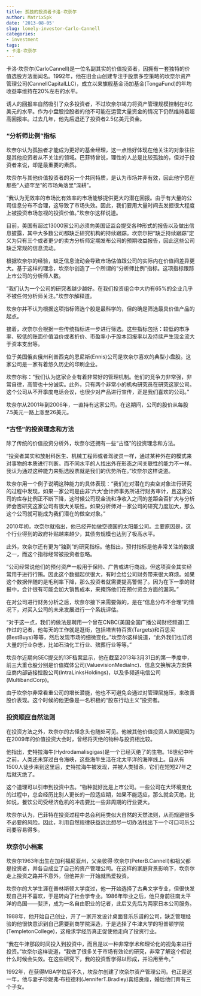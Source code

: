 ```yaml
---
title: 孤独的投资者卡洛·坎奈尔
author: MatrixSpk
date: '2013-08-05'
slug: lonely-investor-Carlo-Cannell
categories:
- investment
tags:
- 卡洛·坎奈尔
---
```

卡洛·坎奈尔(CarloCannell)是一位名副其实的价值投资者，因拥有一套独特的价值选股方法而闻名。1992年，他在旧金山创建专注于股票多空策略的坎奈尔资产管理公司(CannellCapitalLLC)，成立以来旗舰基金汤加基金(TongaFund)的年均收益率维持在20%左右的水平。

诱人的回报率自然吸引了众多投资者，不过坎奈尔竭力将资产管理规模控制在8亿美元的水平。作为小盘股捡股者的他不可能在运营大量资金的情况下仍然维持着超高回报率。过去几年，他先后退还了投资者2.5亿美元资金。

### “分析师比例”指标

坎奈尔认为孤独者才能成为更好的基金经理，这一点恰好体现在他关注的对象往往是其他投资者从不关注的领域。巴菲特曾说，理性的人总是比较孤独的，但对于投资者来说，却是最重要的素质。

坎奈尔与其他价值投资者的另一个共同特质，是认为市场并非有效，因此他宁愿在那些“人迹罕至”的市场角落里“深耕”。

“我认为无效率的市场比有效率的市场能够提供更大的潜在回报。由于有大量的公司信息分布不合理，这导致了市场失效。因此，我们要用大量时间去发掘很大程度上被投资市场忽视的投资价值。”坎奈尔这样说道。

目前，美国有超过13000家公司必须向美国证监会提交各种形式的报告以及做出信息披露，其中大多数公司都缺乏研究机构的持续跟踪。坎奈尔把“缺乏持续跟踪”定义为只有三个或者更少的卖方分析师定期发布公司的预期收益报告，因此这些公司缺乏常规的信息流动。

根据坎奈尔的经验，缺乏信息流动会导致市场估值跟公司的实际内在价值间差异更大。基于这样的理念，坎奈尔创造了一个所谓的“分析师比例”指标。这项指标跟踪上市公司的分析师人数。

“我们认为一个公司的研究者越少越好。在我们投资组合中大约有65%的企业几乎不被任何分析师关注。”坎奈尔解释道。

坎奈尔并不认为根据这项指标筛选个股是最科学的，但的确是筛选最具价值产品的起点。

接着，坎奈尔会根据一些传统指标进一步进行筛选。这些指标包括：较低的市净率、较低的账面价值溢价或者折价、市盈率小于股本回报率以及持续产生现金流大于资本支出等。

位于美国俄亥俄州利普西克的恩尼斯(Ennis)公司是坎奈尔喜欢的典型小盘股。这家公司是一家有着悠久历史的印刷企业。

坎奈尔称：“我们认为这家企业有着非常好的管理机制。他们的竞争力非常强，非常自律，高管也十分诚实。此外，只有两个非常小的机构研究员在研究这家公司。这个公司从不开季度电话会议，也很少对产品进行宣传，正是我们喜欢的公司。”

坎奈尔从2001年到2006年，一直持有这家公司。在这期间，公司的股价从每股7.5美元一路上涨至26美元。

### “古怪”的投资理念和方法

除了传统的价值投资分析外，坎奈尔还拥有一些“古怪”的投资理念和方法。

“投资者其实和放射科医生、机械工程师或者驾驶员一样，通过某种外在的模式来对事物的本质进行判断。而不同水平的人找出外在形态之间关联性的能力不一样。我认为通过这种能力来甄选股票就是我们的优势所在。”坎奈尔这样说道。

坎奈尔用一个例子说明这种能力的具体表现：“我们在对潜在的卖空对象进行研究的过程中发现，如果一家公司是由非‘六大’会计师事务所进行财务审计，且这家公司的库存比例正不断下降，这时候公司现金流和净收入之间的差距会否扩大与分析师会否研究这家公司有很大关联性。如果分析师对一家公司的研究力度加大，那么这个公司就可能成为我们潜在的做空对象。”

2010年初，坎奈尔就指出，他已经开始做空德国的太阳能公司。主要原因是，这个行业得到的政府补贴越来越少，其债务规模也达到了极高水平。

此外，坎奈尔还有更为“独到”的研究指标。他指出，预付指标是他非常关注的数据之一，而这个指标经常被投资者忽略。

“公司经常说他们的预付资产一般用于保险、广告或进行商战，但这项资金其实经常用于进行行贿。因此这个数据起伏很大，有时会给公司财务带来很大麻烦。如果这个数据伴随的是毛利率下降，那么投资者就需要提高警惕了。因为在下一季的财报中，会计很有可能会加大销售成本，来掩饰他们在预付资金方面的漏洞。”

在对公司进行财务分析之后，坎奈尔接下来需要做的，是在“信息分布不合理”的情况下，对买入公司的未来发展进行一个系统评估。

“对于这一点，我们的做法是聘用一个曾在CNBC(美国全国广播公司财经频道)工作过的记者，他每天的工作就是逛街，包括塔吉特百货(Targets)和百思买(BestBuys)等等，然后发现市场的细微变化。”坎奈尔这样说道，“此外我们也订阅大量的行业杂志，比如石油化工行业、殡葬行业等等。”

坎奈尔近期向SEC提交的13F档案显示，他在截至2013年3月31日的第一季度中，前三大重仓股分别是价值媒体公司(ValuevisionMediaInc)、信息交换解决方案供应商内部链接控股公司(IntraLinksHoldings)，以及多频道电信公司(MultibandCorp)。

由于坎奈尔非常看重公司的增长潜能，他也不可避免会通过对管理层施压，来改善股价表现。这个时候的他更像是一名积极的“股东行动主义”投资者。

### 投资顺应自然法则

在投资方法之外，坎奈尔的古怪念头也随处可见。他被其他价值投资人熟知是因为在2009年的价值投资大会时，曾经将灭绝的物种与投资相比较。

他指出，史特拉海牛(Hydrodamalisgigas)是一个已经灭绝了的生物。18世纪中叶之前，人类还未穿过白令海峡，这些海牛生活在北太平洋的海岸线上。自从有1500人徒步来到这里后，史特拉海牛被发现，并被人类猎杀，它们在短短27年之后就灭绝了。

这个道理可以引申到投资中去。“物种就好比是上市公司。一些公司在大环境变化的过程中，总会经历比别人更长的一段适应期，如果不能适应，那么就会灭绝。比如说，餐饮公司受经济危机的冲击要比一些非周期的行业要大。

坎奈尔认为，巴菲特在投资过程中总会利用类似大自然的天然法则，从而规避很多不必要的风险。因此，利用自然规律获益远比想尽一切办法找出下一个可口可乐公司要容易得多。

### 坎奈尔小档案

坎奈尔1963年出生在加利福尼亚州，父亲彼得·坎奈尔(PeterB.Cannell)和祖父都是投资者，并各自成立了自己的资产管理公司。在这样的家庭背景影响下，坎奈尔走上投资之路并不意外，但他并非一开始就热爱投资。

坎奈尔的大学生涯在普林斯顿大学度过，他一开始选择了古典文学专业，但很快发现自己并不喜欢，于是转向了社会学专业。1986年毕业之后，他只身前往南太平洋的岛国——斐济，成为一名自由职业的记者，此后又先后为两家日本公司服务。

1988年，他开始自己创业，开了一家开发设计桌面音乐乐谱的公司，缺乏管理经验的他很快意识到自己需要到商学院深造，于是选择了牛津大学的坦普顿学院(TempletonCollege)，这段求学经历真正促使他走向了投资行业。

“我在牛津那段时间投入到投资中，而且是以一种非常学术和理论化的视角来进行投资。”坎奈尔这样说道，“我做了很多关于市场有效论的研究，非常了解这个假说什么时候会失效。在这些研究下，我的投资哲学得以形成，并沿用至今。”

1992年，在获得MBA学位后不久，坎奈尔创建了坎奈尔资产管理公司。也正是这一年，他与妻子珍妮弗·布拉德利(JenniferT.Bradley)喜结良缘，婚后他们育有三个子女。
